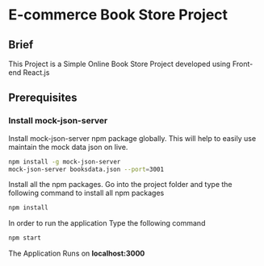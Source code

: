# E-commerce Book Store Project

## Brief

This Project is a Simple Online Book Store Project developed using Front-end React.js

## Prerequisites

### Install mock-json-server
Install mock-json-server npm package globally. This will help to easily use maintain the mock data json on live.

```bash
npm install -g mock-json-server
mock-json-server booksdata.json --port=3001
```
Install all the npm packages. Go into the project folder and type the following command to install all npm packages

```bash
npm install
```

In order to run the application Type the following command

```bash
npm start
```

The Application Runs on **localhost:3000**

